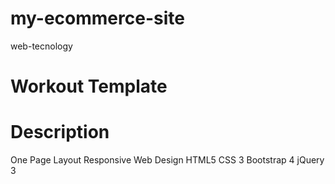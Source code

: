 # my-ecommerce-site
web-tecnology

# Workout Template
# Description
One Page Layout
Responsive Web Design
HTML5
CSS 3
Bootstrap 4
jQuery 3

